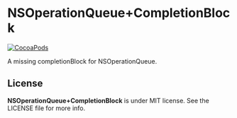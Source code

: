 NSOperationQueue+CompletionBlock
================================

[![CocoaPods](http://img.shields.io/cocoapods/v/NSOperationQueue+CompletionBlock.svg?style=flat)](https://cocoapods.org/pods/NSOperationQueue+CompletionBlock)

A missing completionBlock for NSOperationQueue.


License
-------

**NSOperationQueue+CompletionBlock** is under MIT license. See the LICENSE file for more info.
